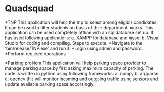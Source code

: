 # Quadsquad
*TNP
This application will help the tnp to select among eligible candidates. It can be used to filter students on basis of their department, marks. This application can be used completely offline with an sql database set up. 
It has used following applications:
 a. XAMPP for database and mysql
 b. Visual Studio for coding and compiling.
Steps to execute:
*Navigate to the 'bin/release/TNP.exe' and run it. 
*Login using admin and password.
*Perform required operations.


*Parking problem
This application will help parking space provider to manage parking space by first asking maximum capacity of parking.
The code is written in python using following frameworks:
 a. numpy
 b. argparse
 c. opencv
this will monitor incoming and outgoing traffic using sensors and update available parking space accorsingly.
